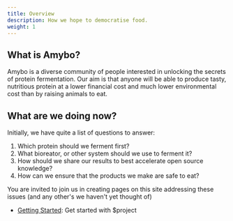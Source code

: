 ```yaml
---
title: Overview
description: How we hope to democratise food.
weight: 1
---
```


## What is Amybo?

Amybo is a diverse community of people interested in unlocking the secrets of protein fermentation.  Our aim is that anyone will be able to produce tasty, nutritious protein at a lower financial cost and much lower environmental cost than by raising animals to eat.

## What are we doing now?

Initially, we have quite a list of questions to answer:

1. Which protein should we ferment first?
2. What bioreator, or other system should we use to ferment it?
3. How should we share our results to best accelerate open source knowledge?
4. How can we ensure that the products we make are safe to eat?

You are invited to join us in creating pages on this site addressing these issues (and any other's we haven't yet thought of)

* [Getting Started](/docs/getting-started/): Get started with $project
